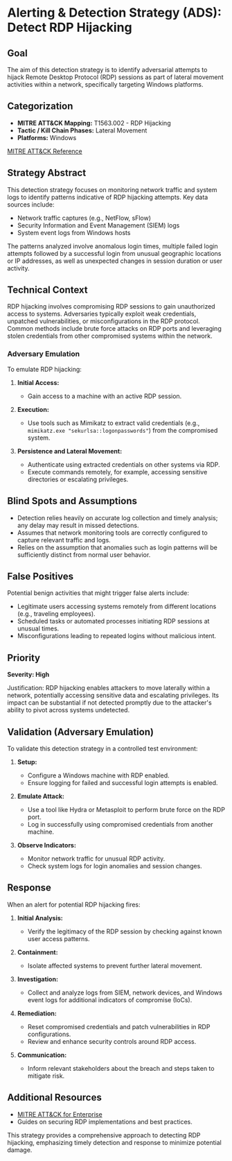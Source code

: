 # Alerting & Detection Strategy (ADS): Detect RDP Hijacking

## Goal
The aim of this detection strategy is to identify adversarial attempts to hijack Remote Desktop Protocol (RDP) sessions as part of lateral movement activities within a network, specifically targeting Windows platforms.

## Categorization

- **MITRE ATT&CK Mapping:** T1563.002 - RDP Hijacking
- **Tactic / Kill Chain Phases:** Lateral Movement
- **Platforms:** Windows

[MITRE ATT&CK Reference](https://attack.mitre.org/techniques/T1563/002)

## Strategy Abstract
This detection strategy focuses on monitoring network traffic and system logs to identify patterns indicative of RDP hijacking attempts. Key data sources include:

- Network traffic captures (e.g., NetFlow, sFlow)
- Security Information and Event Management (SIEM) logs
- System event logs from Windows hosts

The patterns analyzed involve anomalous login times, multiple failed login attempts followed by a successful login from unusual geographic locations or IP addresses, as well as unexpected changes in session duration or user activity.

## Technical Context
RDP hijacking involves compromising RDP sessions to gain unauthorized access to systems. Adversaries typically exploit weak credentials, unpatched vulnerabilities, or misconfigurations in the RDP protocol. Common methods include brute force attacks on RDP ports and leveraging stolen credentials from other compromised systems within the network.

### Adversary Emulation
To emulate RDP hijacking:

1. **Initial Access:**
   - Gain access to a machine with an active RDP session.
   
2. **Execution:**
   - Use tools such as Mimikatz to extract valid credentials (e.g., `mimikatz.exe "sekurlsa::logonpasswords"`) from the compromised system.

3. **Persistence and Lateral Movement:**
   - Authenticate using extracted credentials on other systems via RDP.
   - Execute commands remotely, for example, accessing sensitive directories or escalating privileges.

## Blind Spots and Assumptions
- Detection relies heavily on accurate log collection and timely analysis; any delay may result in missed detections.
- Assumes that network monitoring tools are correctly configured to capture relevant traffic and logs.
- Relies on the assumption that anomalies such as login patterns will be sufficiently distinct from normal user behavior.

## False Positives
Potential benign activities that might trigger false alerts include:

- Legitimate users accessing systems remotely from different locations (e.g., traveling employees).
- Scheduled tasks or automated processes initiating RDP sessions at unusual times.
- Misconfigurations leading to repeated logins without malicious intent.

## Priority
**Severity: High**

Justification: RDP hijacking enables attackers to move laterally within a network, potentially accessing sensitive data and escalating privileges. Its impact can be substantial if not detected promptly due to the attacker's ability to pivot across systems undetected.

## Validation (Adversary Emulation)
To validate this detection strategy in a controlled test environment:

1. **Setup:**
   - Configure a Windows machine with RDP enabled.
   - Ensure logging for failed and successful login attempts is enabled.

2. **Emulate Attack:**
   - Use a tool like Hydra or Metasploit to perform brute force on the RDP port.
   - Log in successfully using compromised credentials from another machine.

3. **Observe Indicators:**
   - Monitor network traffic for unusual RDP activity.
   - Check system logs for login anomalies and session changes.

## Response
When an alert for potential RDP hijacking fires:

1. **Initial Analysis:**
   - Verify the legitimacy of the RDP session by checking against known user access patterns.
   
2. **Containment:**
   - Isolate affected systems to prevent further lateral movement.

3. **Investigation:**
   - Collect and analyze logs from SIEM, network devices, and Windows event logs for additional indicators of compromise (IoCs).

4. **Remediation:**
   - Reset compromised credentials and patch vulnerabilities in RDP configurations.
   - Review and enhance security controls around RDP access.

5. **Communication:**
   - Inform relevant stakeholders about the breach and steps taken to mitigate risk.

## Additional Resources
- [MITRE ATT&CK for Enterprise](https://attack.mitre.org/mat/)
- Guides on securing RDP implementations and best practices.
  
This strategy provides a comprehensive approach to detecting RDP hijacking, emphasizing timely detection and response to minimize potential damage.